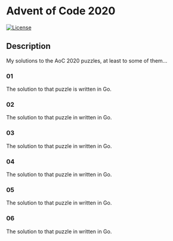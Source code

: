 # Advent of Code 2020

[![License](https://img.shields.io/badge/license-MIT-blue.svg)](/LICENSE)

## Description

My solutions to the AoC 2020 puzzles, at least to some of them...

### 01

The solution to that puzzle is written in Go.

### 02

The solution to that puzzle in written in Go.

### 03

The solution to that puzzle in written in Go.

### 04

The solution to that puzzle in written in Go.

### 05

The solution to that puzzle in written in Go.

### 06

The solution to that puzzle in written in Go.

